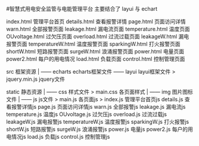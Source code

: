 #智慧式用电安全监管与电能管理平台
主要结合了 layui 与 echart

index.html        管理平台首页
details.html      查看报警详情
page.html         页面访问详情
warn.html         全部报警页面
leakage.html      漏电流页面
temperature.html  温度页面
OUvoltage.html    过欠压页面
overload.html     过流过载页面
leakageW.html     漏电报警页面
temperatureW.html 温度报警页面
sparkingW.html    打火报警页面
shortW.html       短路报警页面
surgeW.html       浪涌报警页面
power.html        电量页面
power2.html       每户的用电情况
load.html         负载页面
control.html      控制管理页面

src 框架资源
  |
  —— echarts echarts框架文件
  —— layui   layui框架文件
      > jquery.min.js jquery文件

static 静态资源
  |
  —— css 样式文件
      > main.css 各页面样式
  |
  —— img 图片图标文件
  |
  —— js js文件
      >  main.js 各页面js
      > index.js        管理平台首页js
        details.js      查看报警详情js
        page.js         页面访问详情js
        warn.js         全部报警js
        leakage.js      漏电流js
        temperature.js  温度js
        OUvoltage.js    过欠压js
        overload.js     过流过载js
        leakageW.js     漏电报警js
        temperatureW.js 温度报警js
        sparkingW.js    打火报警js
        shortW.js       短路报警js
        surgeW.js       浪涌报警js
        power.js        电量js
        power2.js       每户的用电情况js
        load.js         负载js
        control.js      控制管理js